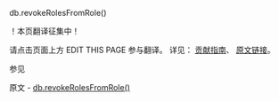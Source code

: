  db.revokeRolesFromRole()

 ！本页翻译征集中！

请点击页面上方 EDIT THIS PAGE 参与翻译。
详见：
[贡献指南]( https://github.com/whaleal/MongoDB-Manual-zh/blob/master/CONTRIBUTING.md )、
[原文链接](  https://docs.mongodb.com/manual/reference/method/db.revokeRolesFromRole/  )。

 参见

原文 - [db.revokeRolesFromRole()]( https://docs.mongodb.com/manual/reference/method/db.revokeRolesFromRole/ )

